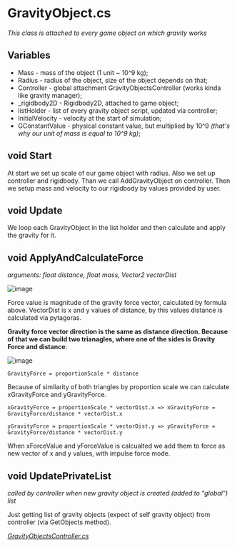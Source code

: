 # GravityObject.cs
*This class is attached to every game object on which gravity works*

## Variables
* Mass - mass of the object (1 unit ~ 10^9 kg);
* Radius - radius of the object, size of the object depends on that;
* Controller - global attachment GravityObjectsController (works kinda like gravity manager);
* _rigidbody2D - Rigidbody2D, attached to game object;
* listHolder - list of every gravity object script, updated via controller;
* InitialVelocity - velocity at the start of simulation;
* GConstantValue - physical constant value, but multiplied by 10^9 *(that's why our unit of mass is equal to 10^9 kg)*;

## void Start
At start we set up scale of our game object with radius. Also we set up controller and rigidbody. Than we call AddGravityObject on controller. Then we setup mass and velocity to our rigidbody by values provided by user.

## void Update
We loop each GravityObject in the list holder and then calculate and apply the gravity for it.

## void ApplyAndCalculateForce
*arguments: float distance, float mass, Vector2 vectorDist*

![image](https://user-images.githubusercontent.com/20907620/208295006-93237df9-627f-4a33-af25-4e572104affc.png)

Force value is magnitude of the gravity force vector, calculated by formula above. VectorDist is x and y values of distance, by this values distance is calculated via pytagoras.

**Gravity force vector direction is the same as distance direction.
Because of that we can build two trianagles, where one of the sides is Gravity Force and distance**:

![image](https://user-images.githubusercontent.com/20907620/208296631-b8c1afff-ff0d-4d74-a00f-c121fcaf366e.png)





``GravityForce = proportionScale * distance``

Because of similarity of both triangles by proportion scale we can calculate xGravityForce and yGravityForce.

``xGravityForce = proportionScale * vectorDist.x => xGravityForce = GravityForce/distance * vectorDist.x``

``yGravityForce = proportionScale * vectorDist.y => yGravityForce = GravityForce/distance * vectorDist.y``

When xForceValue and yForceValue is calcualted we add them to force as new vector of x and y values, with impulse force mode.

## void UpdatePrivateList
*called by controller when new gravity object is created (added to "global") list*

Just getting list of gravity objects (expect of self gravity object) from controller (via GetObjects method).

[*GravityObjectsController.cs*](Code_Documentation/02._GravityObjectsController.cs.md)
